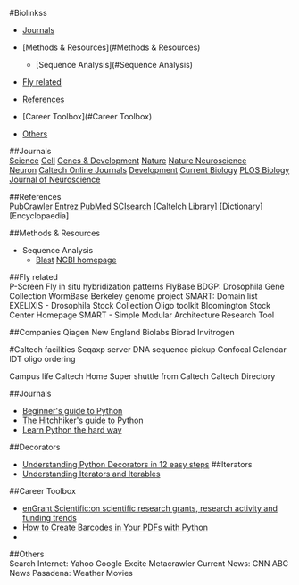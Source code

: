 #Biolinkss
* [Journals](#Journals)
* [Methods & Resources](#Methods & Resources)
    * [Sequence Analysis](#Sequence Analysis)
* [Fly related](#style-guide-and-idioms)
* [References](#References)


* [Career Toolbox](#Career Toolbox)
* [Others](#Others)


##Journals	
[Science](http://www.sciencemag.org)        [Cell](http://www.cell.com/cell)       [Genes &    Development](http://www.genesdev.org/)       	[Nature](http://www.nature.com/nature/index.html)      	[Nature Neuroscience](http://www.nature.com/neuro)   
         	[Neuron](http://www.neuron.org/)	         [Caltech Online Journals](http://ojdb.library.caltech.edu/)
 	         [Development](http://dev.biologists.org/)       	[Current Biology](http://www.current-biology.com)
 	         [PLOS Biology](http://biology.plosjournals.org/)        	[Journal of Neuroscience](http://www.jneurosci.org/)
 		 
 	 	 
##References	
[PubCrawler](http://pubcrawler.gen.tcd.ie/about.html)	[Entrez PubMed](http://www.ncbi.nlm.nih.gov/entrez/query.fcgi)
 	[SCIsearch](http://library.caltech.edu/scisearch/index.html)	[Caltelch Library]
 	[Dictionary]	[Encyclopaedia]

##Methods & Resources 	 	 
   * Sequence Analysis
      * [Blast](http://www.ncbi.nlm.nih.gov/BLAST/)	[NCBI homepage](http://www.ncbi.nlm.nih.gov/)
 	 	 
	 	 
  	 	 
##Fly related	
P-Screen	Fly in situ hybridization patterns
 	FlyBase	BDGP: Drosophila Gene Collection
 	WormBase	Berkeley genome project
 	SMART: Domain list	EXELIXIS - Drosophila Stock Collection
 	Oligo toolkit	Bloomington Stock Center Homepage
 	 	SMART - Simple Modular Architecture Research Tool
 	 	 
##Companies	
Qiagen	New England Biolabs
 	Biorad	Invitrogen
 		
#Caltech facilities	Seqaxp server	DNA sequence pickup
Confocal Calendar	IDT oligo ordering
 	 	 
Campus life	Caltech Home	Super shuttle from Caltech
 	Caltech Directory	 
 	 	 


##Journals
* [Beginner's guide to Python](http://wiki.python.org/moin/BeginnersGuide)
* [The Hitchhiker's guide to Python](http://docs.python-guide.org/en/latest/)
* [Learn Python the hard way](http://learnpythonthehardway.org/book/)

##Decorators
* [Understanding Python Decorators in 12 easy steps](http://simeonfranklin.com/blog/2012/jul/1/python-decorators-in-12-steps/)
##Iterators
* [Understanding Iterators and Iterables](http://www.shutupandship.com/2012/01/understanding-python-iterables-and.html)




##Career Toolbox
* [enGrant Scientific:on scientific research grants, research activity and funding trends](http://search.engrant.com/Results.aspx/)
* [How to Create Barcodes in Your PDFs with Python](http://java.dzone.com/articles/how-create-barcodes-your-pdfs)
* 

##Others	 	 
Search Internet:  	Yahoo	Google
 	Excite	Metacrawler
Current News:	CNN	ABC News
Pasadena:	Weather	Movies
